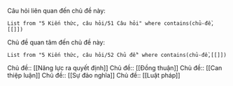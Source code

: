 Câu hỏi liên quan đến chủ đề này:
```dataview
List from "5 Kiến thức, câu hỏi/51 Câu hỏi" where contains(chủ-đề,[[]]) 
```

Chủ đề quan tâm đến chủ đề này:
```dataview
List from "5 Kiến thức, câu hỏi/52 Chủ đề" where contains(chủ-đề,[[]]) 
```

Chủ đề:: [[Năng lực ra quyết định]]
Chủ đề:: [[Đồng thuận]]
Chủ đề:: [[Can thiệp luận]]
Chủ đề:: [[Sự đảo nghĩa]]
Chủ đề:: [[Luật pháp]]


